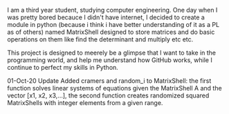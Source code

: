 I am a third year student, studying computer engineering.
One day when I was pretty bored becauce I didn't have internet, I decided to 
create a module in python (because i think i have better understanding of it as a PL as of others)
named MatrixShell designed to store matrices and do basic operations on them
like find the determinant and multiply etc etc.

This project is designed to meerely be a glimpse that I want to take in the programming world,
and help me understand how GitHub works, while I continue to perfect my skills in Python.

01-Oct-20 Update
Added cramers and random_i to MatrixShell: the first function solves linear systems of equations 
given the MatrixShell A and the vector [x1, x2, x3,...], the second function creates randomized 
squared MatrixShells with integer elements from a given range.
